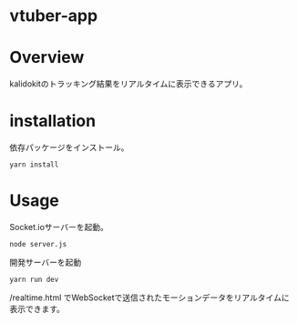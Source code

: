 # vtuber-app 

# Overview
kalidokitのトラッキング結果をリアルタイムに表示できるアプリ。

# installation

依存パッケージをインストール。
```
yarn install 
```

# Usage
Socket.ioサーバーを起動。
```
node server.js
```

開発サーバーを起動
```
yarn run dev
```

/realtime.html でWebSocketで送信されたモーションデータをリアルタイムに表示できます。
